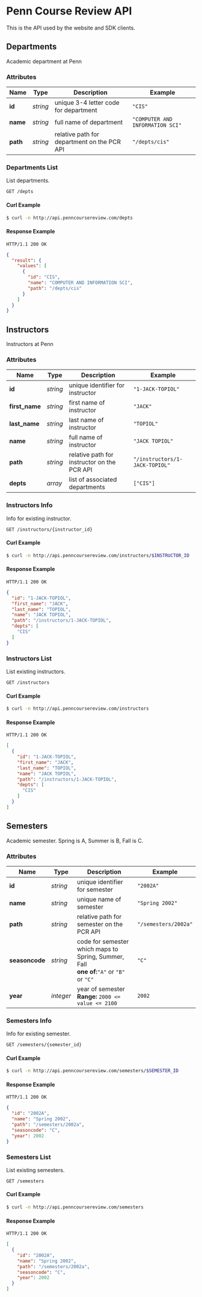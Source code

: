 Penn Course Review API
=================

This is the API used by the website and SDK clients.

## Departments

Academic department at Penn

### Attributes

| Name | Type | Description | Example |
| ------- | ------- | ------- | ------- |
| **id** | *string* | unique 3-4 letter code for department | `"CIS"` |
| **name** | *string* | full name of department | `"COMPUTER AND INFORMATION SCI"` |
| **path** | *string* | relative path for department on the PCR API | `"/depts/cis"` |

### Departments List

List departments.

```
GET /depts
```


#### Curl Example

```bash
$ curl -n http://api.penncoursereview.com/depts
```


#### Response Example

```
HTTP/1.1 200 OK
```

```json
{
  "result": {
    "values": [
      {
        "id": "CIS",
        "name": "COMPUTER AND INFORMATION SCI",
        "path": "/depts/cis"
      }
    ]
  }
}
```


## Instructors

Instructors at Penn

### Attributes

| Name | Type | Description | Example |
| ------- | ------- | ------- | ------- |
| **id** | *string* | unique identifier for instructor | `"1-JACK-TOPIOL"` |
| **first_name** | *string* | first name of instructor | `"JACK"` |
| **last_name** | *string* | last name of instructor | `"TOPIOL"` |
| **name** | *string* | full name of instructor | `"JACK TOPIOL"` |
| **path** | *string* | relative path for instructor on the PCR API | `"/instructors/1-JACK-TOPIOL"` |
| **depts** | *array* | list of associated departments | `["CIS"]` |

### Instructors Info

Info for existing instructor.

```
GET /instructors/{instructor_id}
```


#### Curl Example

```bash
$ curl -n http://api.penncoursereview.com/instructors/$INSTRUCTOR_ID
```


#### Response Example

```
HTTP/1.1 200 OK
```

```json
{
  "id": "1-JACK-TOPIOL",
  "first_name": "JACK",
  "last_name": "TOPIOL",
  "name": "JACK TOPIOL",
  "path": "/instructors/1-JACK-TOPIOL",
  "depts": [
    "CIS"
  ]
}
```

### Instructors List

List existing instructors.

```
GET /instructors
```


#### Curl Example

```bash
$ curl -n http://api.penncoursereview.com/instructors
```


#### Response Example

```
HTTP/1.1 200 OK
```

```json
[
  {
    "id": "1-JACK-TOPIOL",
    "first_name": "JACK",
    "last_name": "TOPIOL",
    "name": "JACK TOPIOL",
    "path": "/instructors/1-JACK-TOPIOL",
    "depts": [
      "CIS"
    ]
  }
]
```


## Semesters

Academic semester. Spring is A, Summer is B, Fall is C.

### Attributes

| Name | Type | Description | Example |
| ------- | ------- | ------- | ------- |
| **id** | *string* | unique identifier for semester | `"2002A"` |
| **name** | *string* | unique name of semester | `"Spring 2002"` |
| **path** | *string* | relative path for semester on the PCR API | `"/semesters/2002a"` |
| **seasoncode** | *string* | code for semester which maps to Spring, Summer, Fall<br/> **one of:**`"A"` or `"B"` or `"C"` | `"C"` |
| **year** | *integer* | year of semester<br/> **Range:** `2000 <= value <= 2100` | `2002` |

### Semesters Info

Info for existing semester.

```
GET /semesters/{semester_id}
```


#### Curl Example

```bash
$ curl -n http://api.penncoursereview.com/semesters/$SEMESTER_ID
```


#### Response Example

```
HTTP/1.1 200 OK
```

```json
{
  "id": "2002A",
  "name": "Spring 2002",
  "path": "/semesters/2002a",
  "seasoncode": "C",
  "year": 2002
}
```

### Semesters List

List existing semesters.

```
GET /semesters
```


#### Curl Example

```bash
$ curl -n http://api.penncoursereview.com/semesters
```


#### Response Example

```
HTTP/1.1 200 OK
```

```json
[
  {
    "id": "2002A",
    "name": "Spring 2002",
    "path": "/semesters/2002a",
    "seasoncode": "C",
    "year": 2002
  }
]
```


